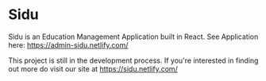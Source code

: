 # Sidu
Sidu is an Education Management Application built in React.
See Application here: https://admin-sidu.netlify.com/

This project is still in the development process. If you're interested in finding out more do visit our site at https://sidu.netlify.com/ 




